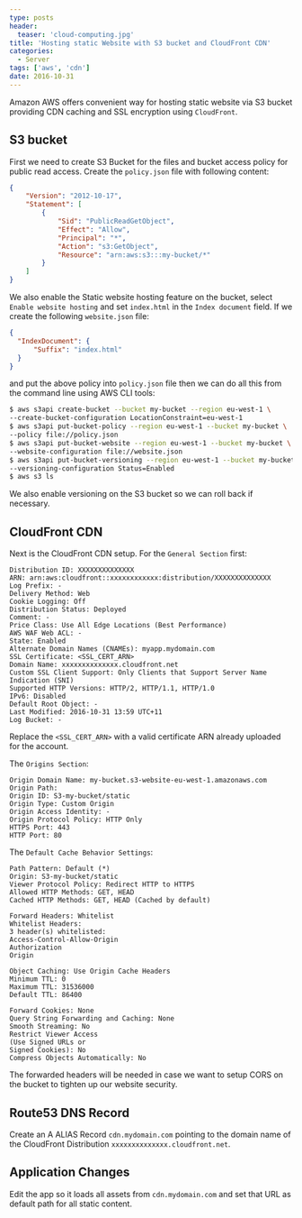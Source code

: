 ```yaml
---
type: posts
header:
  teaser: 'cloud-computing.jpg'
title: 'Hosting static Website with S3 bucket and CloudFront CDN'
categories: 
  - Server
tags: ['aws', 'cdn']
date: 2016-10-31
---
```


Amazon AWS offers convenient way for hosting static website via S3 bucket providing CDN caching and SSL encryption using `CloudFront`.

## S3 bucket

First we need to create S3 Bucket for the files and bucket access policy for public read access. Create the `policy.json` file with following content:


```json
{
    "Version": "2012-10-17",
    "Statement": [
        {
            "Sid": "PublicReadGetObject",
            "Effect": "Allow",
            "Principal": "*",
            "Action": "s3:GetObject",
            "Resource": "arn:aws:s3:::my-bucket/*"
        }
    ]
}
```

We also enable the Static website hosting feature on the bucket, select `Enable website hosting` and set `index.html` in the `Index document` field. If we create the following `website.json` file:

```json
{
  "IndexDocument": {
      "Suffix": "index.html"
  }
}
```

and put the above policy into `policy.json` file then we can do all this from the command line using AWS CLI tools:

```bash
$ aws s3api create-bucket --bucket my-bucket --region eu-west-1 \
--create-bucket-configuration LocationConstraint=eu-west-1
$ aws s3api put-bucket-policy --region eu-west-1 --bucket my-bucket \
--policy file://policy.json
$ aws s3api put-bucket-website --region eu-west-1 --bucket my-bucket \
--website-configuration file://website.json
$ aws s3api put-bucket-versioning --region eu-west-1 --bucket my-bucket \
--versioning-configuration Status=Enabled
$ aws s3 ls
```

We also enable versioning on the S3 bucket so we can roll back if necessary.

## CloudFront CDN

Next is the CloudFront CDN setup. For the `General Section` first:

```
Distribution ID: XXXXXXXXXXXXXX
ARN: arn:aws:cloudfront::xxxxxxxxxxxx:distribution/XXXXXXXXXXXXXX
Log Prefix: -
Delivery Method: Web
Cookie Logging: Off
Distribution Status: Deployed
Comment: -
Price Class: Use All Edge Locations (Best Performance)
AWS WAF Web ACL: -
State: Enabled
Alternate Domain Names (CNAMEs): myapp.mydomain.com
SSL Certificate: <SSL_CERT_ARN>
Domain Name: xxxxxxxxxxxxxx.cloudfront.net
Custom SSL Client Support: Only Clients that Support Server Name Indication (SNI)
Supported HTTP Versions: HTTP/2, HTTP/1.1, HTTP/1.0
IPv6: Disabled
Default Root Object: -
Last Modified: 2016-10-31 13:59 UTC+11
Log Bucket: - 
```

Replace the `<SSL_CERT_ARN>` with a valid certificate ARN already uploaded for the account.

The `Origins Section`:

```
Origin Domain Name: my-bucket.s3-website-eu-west-1.amazonaws.com
Origin Path:
Origin ID: S3-my-bucket/static
Origin Type: Custom Origin
Origin Access Identity: -
Origin Protocol Policy: HTTP Only
HTTPS Port: 443
HTTP Port: 80
```

The `Default Cache Behavior Settings`:

```
Path Pattern: Default (*)
Origin: S3-my-bucket/static   
Viewer Protocol Policy: Redirect HTTP to HTTPS
Allowed HTTP Methods: GET, HEAD   
Cached HTTP Methods: GET, HEAD (Cached by default)

Forward Headers: Whitelist
Whitelist Headers:
3 header(s) whitelisted:
Access-Control-Allow-Origin
Authorization
Origin
 
Object Caching: Use Origin Cache Headers
Minimum TTL: 0   
Maximum TTL: 31536000       
Default TTL: 86400
 
Forward Cookies: None
Query String Forwarding and Caching: None
Smooth Streaming: No
Restrict Viewer Access
(Use Signed URLs or
Signed Cookies): No
Compress Objects Automatically: No
```

The forwarded headers will be needed in case we want to setup CORS on the bucket to tighten up our website security.

## Route53 DNS Record

Create an A ALIAS Record `cdn.mydomain.com` pointing to the domain name of the CloudFront Distribution `xxxxxxxxxxxxxx.cloudfront.net`.

## Application Changes

Edit the app so it loads all assets from `cdn.mydomain.com` and set that URL as default path for all static content.
